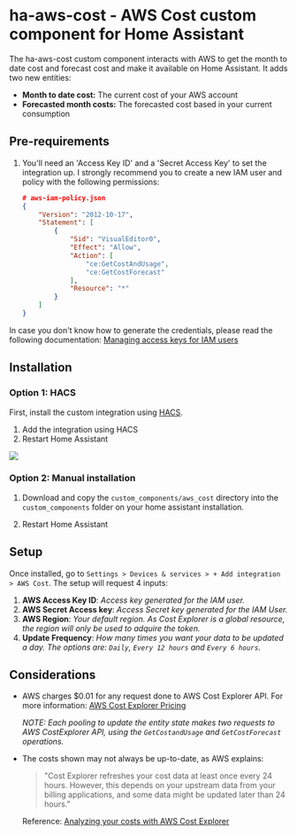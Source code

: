 # ha-aws-cost - AWS Cost custom component for Home Assistant

The ha-aws-cost custom component interacts with AWS to get the month to date cost and forecast cost and make it available on Home Assistant. It adds two new entities:

* **Month to date cost:** The current cost of your AWS account 
* **Forecasted month costs:** The forecasted cost based in your current consumption 

## Pre-requirements
1. You'll need an 'Access Key ID' and a 'Secret Access Key' to set the integration up. I strongly recommend you to create a new IAM user and policy with the following permissions:

    ```json
    # aws-iam-policy.json
    {
        "Version": "2012-10-17",
        "Statement": [
            {
                "Sid": "VisualEditor0",
                "Effect": "Allow",
                "Action": [
                    "ce:GetCostAndUsage",
                    "ce:GetCostForecast"
                ],
                "Resource": "*"
            }
        ]
    }
    ```

In case you don't know how to generate the credentials, please read the following documentation: [Managing access keys for IAM users
](https://docs.aws.amazon.com/IAM/latest/UserGuide/id_credentials_access-keys.html#Using_CreateAccessKey)


## Installation

### Option 1: HACS

First, install the custom integration using [HACS](https://hacs.xyz/).

1. Add the integration using HACS
2. Restart Home Assistant

[![](https://my.home-assistant.io/badges/hacs_repository.svg)](https://my.home-assistant.io/redirect/hacs_repository/?owner=diego7marques&repository=ha-aws-cost)

### Option 2: Manual installation

1. Download and copy the `custom_components/aws_cost` directory into the `custom_components` folder on your home assistant installation.

2. Restart Home Assistant

## Setup

Once installed, go to `Settings > Devices & services > + Add integration > AWS Cost`. The setup will request 4 inputs:

1. **AWS Access Key ID**: _Access key generated for the IAM user._
2. **AWS Secret Access key**: _Access Secret key generated for the IAM User._
3. **AWS Region**: _Your default region. As Cost Explorer is a global resource, the region will only be used to adquire the token._
4. **Update Frequency**: _How many times you want your data to be updated a day. The options are: `Daily`, `Every 12 hours` and `Every 6 hours`._

## Considerations

* AWS charges $0.01 for any request done to AWS Cost Explorer API. For more information: [AWS Cost Explorer Pricing](https://aws.amazon.com/aws-cost-management/aws-cost-explorer/pricing/#:~:text=Cost%20Explorer%20offers%20hourly%20granularity,specific%20resource%20and%20usage%20type.)

    _NOTE: Each pooling to update the entity state makes two requests to AWS CostExplorer API, using the `GetCostandUsage` and `GetCostForecast` operations._

* The costs shown may not always be up-to-date, as AWS explains:

    >"Cost Explorer refreshes your cost data at least once every 24 hours. However, this depends on your upstream data from your billing applications, and some data might be updated later than 24 hours."

    Reference: [Analyzing your costs with AWS Cost Explorer
](https://docs.aws.amazon.com/cost-management/latest/userguide/ce-what-is.html)